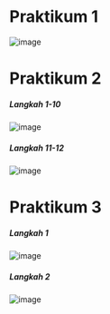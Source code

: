 <h1>Praktikum 1</h1>

![image](https://github.com/user-attachments/assets/2593c178-e2cb-4674-b4b5-bdfa14439480)


<h1>Praktikum 2</h1>

<h5> Langkah 1-10</h5>

![image](https://github.com/user-attachments/assets/d283d3d9-f1c9-4dde-9966-3126db358e87)

<h5>Langkah 11-12</h5>

![image](https://github.com/user-attachments/assets/75c0de5b-9637-4372-8788-cabfe38e8c71)


<h1>Praktikum 3</h1>

<h5>Langkah 1</h5>

![image](https://github.com/user-attachments/assets/fd9afde8-12e6-4c9f-8c5f-e5f1e2a779d5)


<h5>Langkah 2</h5>

![image](https://github.com/user-attachments/assets/68277432-a4c6-4589-bb2e-bca1a2f89629)
